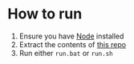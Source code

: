 # How to run

1. Ensure you have [Node](https://nodejs.org/en/) installed
2. Extract the contents of [this repo](https://github.com/Frederikam/Node-Console-Game)
2. Run either `run.bat` or `run.sh`

